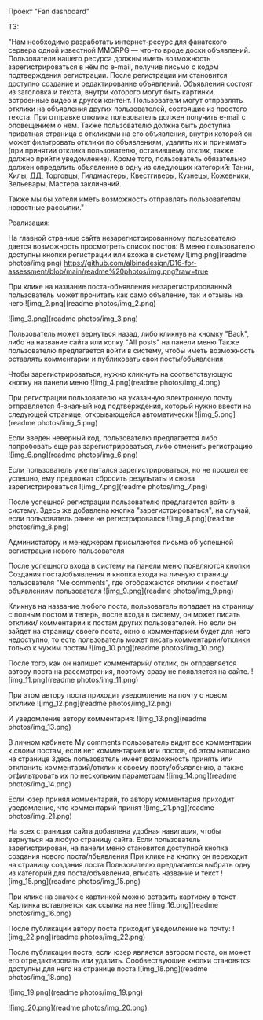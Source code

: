 Проект "Fan dashboard"

ТЗ:

"Нам необходимо разработать интернет-ресурс для фанатского сервера одной известной MMORPG — что-то вроде доски объявлений. Пользователи нашего ресурса должны иметь возможность зарегистрироваться в нём по e-mail, получив письмо с кодом подтверждения регистрации. После регистрации им становится доступно создание и редактирование объявлений. Объявления состоят из заголовка и текста, внутри которого могут быть картинки, встроенные видео и другой контент. Пользователи могут отправлять отклики на объявления других пользователей, состоящие из простого текста. При отправке отклика пользователь должен получить e-mail с оповещением о нём. Также пользователю должна быть доступна приватная страница с откликами на его объявления, внутри которой он может фильтровать отклики по объявлениям, удалять их и принимать (при принятии отклика пользователю, оставившему отклик, также должно прийти уведомление). Кроме того, пользователь обязательно должен определить объявление в одну из следующих категорий: Танки, Хилы, ДД, Торговцы, Гилдмастеры, Квестгиверы, Кузнецы, Кожевники, Зельевары, Мастера заклинаний.

Также мы бы хотели иметь возможность отправлять пользователям новостные рассылки."

Реализация:

На главной странице сайта незарегистрированному пользователю дается возможность просмотреть список постов:
В меню пользователю доступны кнопки регистрации или вхожа в систему
![img.png](readme photos/img.png) https://github.com/albinadesign/D16-for-assessment/blob/main/readme%20photos/img.png?raw=true

При клике на название поста-объявления незарегистрированный пользователь может прочитать как само объвление, так и отзывы на него
![img_2.png](readme photos/img_2.png)

![img_3.png](readme photos/img_3.png)

Пользователь может вернуться назад, либо кликнув на кномку "Back", либо на название сайта или копку "All posts" на панели меню
Также пользователю предлагается войти в систему, чтобы иметь возможность оставлять комментарии и публиковать свои посты/объявления

Чтобы зарегистрироваться, нужно кликнуть на соответствующую кнопку на панели меню
![img_4.png](readme photos/img_4.png)

При регистрации пользователю на указанную электронную почту отправляется 4-знаяный код подтверждения, который нужно ввести на следующей странице, открывающейся автоматически
![img_5.png](readme photos/img_5.png)

Если введен неверный код, пользователю предлагается либо попробовать еще раз зарегистрироваться, либо отменить регистрацию
![img_6.png](readme photos/img_6.png)

Если пользователь уже пытался зарегистрироваться, но не прошел ее успешно, ему предложат сбросить результаты и снова зарегистрироваться
![img_7.png](readme photos/img_7.png)

После успешной регистрации пользователю предлагается войти в систему. Здесь же добавлена кнопка "зарегистрироваться", на случай, если пользователь ранее не регистрировался
![img_8.png](readme photos/img_8.png)

Администатору и менеджерам присылаются письма об успешной регистрации нового пользователя

После успешного входа в систему на панели меню появляются кнопки Создания поста/объявления и кнопка входа на личную страницу пользователя "Me comments", где отображаются отклики к постам/объявлениям пользователя
![img_9.png](readme photos/img_9.png)

Кликнув на название любого поста, пользователь попадает на страницу с полным постом и теперь, после входа в систему, он может писать отклики/ комментарии к постам других пользователей. Но если он зайдет на страницу своего поста, окно с комментарием будет для него недоступно, то есть пользователь может писать комментарии/отклики только к чужим постам
![img_10.png](readme photos/img_10.png)

После того, как он напишет комментарий/ отклик, он отправляется автору поста на рассмотрения, поэтому сразу не появляется на сайте.
![img_11.png](readme photos/img_11.png)

При этом автору поста приходит уведомление на почту о новом отклике
![img_12.png](readme photos/img_12.png)

И уведомление автору комментария:
![img_13.png](readme photos/img_13.png)

В личном кабинете My comments  пользователь видит все комментарии к своим постам, если нет комментариев или постов, об этом написано на странице
Здесь пользователь имеет возможность принять или отклонить комментарий/отклик к своему посту/объявлению, а также отфильтровать их по нескольким параметрам
![img_14.png](readme photos/img_14.png)

Если юзер принял комментарий, то автору комментария приходит уведомление, что комментарий принят
![img_21.png](readme photos/img_21.png)

На всех страницах сайта добавлена удобная навигация, чтобы вернуться на любую страницу сайта. Если пользователь зарегистрирован, на панели меню становится доступной кнопка создания нового поста/лбъявления
При клике на кнопку он переходит на страницу создания поста
Пользователю предлагается выбрать одну из категорий для поста/объявления, вписать название и текст
![img_15.png](readme photos/img_15.png)

При клике на значок с картинкой можно вставить картирку в текст
Картинка вставляется как ссылка на нее 
![img_16.png](readme photos/img_16.png)

После публикации автору поста приходит уведомление на почту:
![img_22.png](readme photos/img_22.png)

После публикации поста, если юзер является автором поста, он может его отредактировать или удалить. Сообвествующие кнопки становятся доступны для него на странице поста
![img_18.png](readme photos/img_18.png)

![img_19.png](readme photos/img_19.png)

![img_20.png](readme photos/img_20.png)






